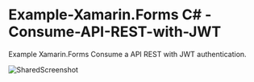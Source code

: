 # Example-Xamarin.Forms C# - Consume-API-REST-with-JWT
Example Xamarin.Forms Consume a API REST with JWT authentication.

![SharedScreenshot](https://user-images.githubusercontent.com/82626964/142284880-9352b79c-ca88-4342-8e95-14e58db4924f.jpg)
